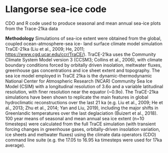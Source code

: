 # Llangorse sea-ice code
 CDO and R code used to produce seasonal and mean annual sea-ice plots from the Trace-21ka data

**Methodology**
Simulations of sea-ice extent were obtained from the global, coupled ocean-atmosphere-sea ice- land surface climate model simulation TraCE-21ka (Liu et al., 2009; He, 2011; https://www.cgd.ucar.edu/ccr/TraCE/). TraCE-21ka uses the Community Climate System Model version 3 (CCSM3; Collins et al., 2006), with climate boundary conditions forced by orbitally driven insolation, meltwater fluxes, greenhouse gas concentrations and ice sheet extent and topography. The sea ice model employed in TraCE 21ka is the dynamic-thermodynamic National Center for Atmospheric Research (NCAR) Community Sea Ice Model (CSIM) with a longitudinal resolution of 3.6o and a variable latitudinal resolution, with finer resolution near the equator (~0.9o). The TraCE-21ka simulations have been shown to replicate the main features in global hydroclimatic reconstructions over the last 21 ka (e.g. Liu et al., 2009; He et al., 2013; Zhu et al., 2014; Yan and Liu, 2019), including the major shifts in Greenlandic temperatures over the last deglaciation (Buizert et al., 2018). 
100 year means of seasonal and mean annual sea ice extent (n=10 timesteps) were calculated from the full TraCE simulation (with transient forcing changes in greenhouse gases, orbitally-driven insolation variation, ice sheets and meltwater fluxes) using the climate data operators (CDO) command line suite (e.g. the 17.05 to 16.95 ka timesteps were used for 17ka average).
